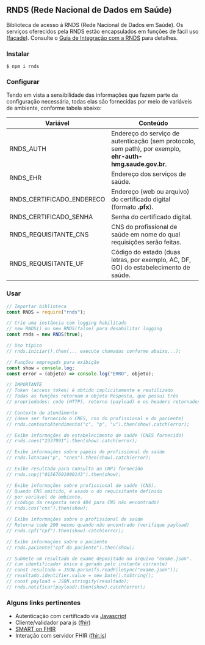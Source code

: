## RNDS (Rede Nacional de Dados em Saúde)

Biblioteca de acesso à RNDS (Rede Nacional de Dados em Saúde).
Os serviços oferecidos pela RNDS estão encapsulados em funções de fácil uso ([façade](https://en.wikipedia.org/wiki/Facade_pattern)). Consulte o [Guia de Integração com a RNDS](https://kyriosdata.github.io/rnds) para detalhes.

### Instalar

```shell
$ npm i rnds
```

### Configurar

Tendo em vista a sensibilidade das informações que fazem parte da configuração
necessária, todas elas são fornecidas por meio de variáveis de ambiente, conforme tabela abaixo:

| Variável                  | Conteúdo                                                                                                   |
| ------------------------- | ---------------------------------------------------------------------------------------------------------- |
| RNDS_AUTH                 | Endereço do serviço de autenticação (sem protocolo, sem path), por exemplo, **ehr-auth-hmg.saude.gov.br**. |
| RNDS_EHR                  | Endereço dos serviços de saúde.                                                                            |
| RNDS_CERTIFICADO_ENDERECO | Endereço (web ou arquivo) do certificado digital (formato **.pfx**).                                       |
| RNDS_CERTIFICADO_SENHA    | Senha do certificado digital.                                                                              |
| RNDS_REQUISITANTE_CNS     | CNS do profissional de saúde em nome do qual requisições serão feitas.                                     |
| RNDS_REQUISITANTE_UF      | Código do estado (duas letras, por exemplo, AC, DF, GO) do estabelecimento de saúde.                       |

### Usar

```js
// Importar biblioteca
const RNDS = require("rnds");

// Crie uma instância com logging habilitado
// new RNDS() ou new RNDS(false) para desabilitar logging
const rnds = new RNDS(true);

// Uso típico
// rnds.iniciar().then(... execute chamadas conforme abaixo...);

// Funções empregads para exibição
const show = console.log;
const error = (objeto) => console.log("ERRO", objeto);

// IMPORTANTE
// Token (access token) é obtido implicitamente e reutilizado
// Todas as funções retornam o objeto Resposta, que possui três
// propriedades: code (HTTP), retorno (payload) e os headers retornados.

// Contexto de atendimento
// (deve ser fornecido o CNES, cns do profissional e do paciente)
// rnds.contextoAtendimento("c", "p", "u").then(show).catch(error);

// Exibe informações do estabelecimento de saúde (CNES fornecido)
// rnds.cnes("2337991").then(show).catch(error);

// Exibe informações sobre papéis de profissional de saúde
// rnds.lotacao("p", "cnes").then(show).catch(error);

// Exibe resultado para consulta ao CNPJ fornecido
// rnds.cnpj("01567601000143").then(show);

// Exibe informações sobre profissional de saúde (CNS).
// Quando CNS omitido, é usado o do requisitante definido
// por variável de ambiente.
// (código da resposta será 404 para CNS não encontrado)
// rnds.cns("cns").then(show);

// Exibe informações sobre o profissional de saúde
// Retorna code 200 mesmo quando não encontrado (verifique payload)
// rnds.cpf("cpf").then(show).catch(error);

// Exibe informações sobre o paciente
// rnds.paciente("cpf do paciente").then(show);

// Submete um resultado de exame depositado no arquivo "exame.json".
// (um identificador único é gerado pelo instante corrente)
// const resultado = JSON.parse(fs.readFileSync("exame.json"));
// resultado.identifier.value = new Date().toString();
// const payload = JSON.stringify(resultado);
// rnds.notificar(payload).then(show).catch(error);
```

### Alguns links pertinentes

- Autenticação com certificado via [Javascript](https://medium.com/@sevcsik/authentication-using-https-client-certificates-3c9d270e8326)
- Cliente/validador para js ([fhir](https://www.npmjs.com/package/fhir))
- [SMART on FHIR](http://docs.smarthealthit.org/client-js/)
- Interação com servidor FHIR ([fhir.js](https://github.com/FHIR/fhir.js))
